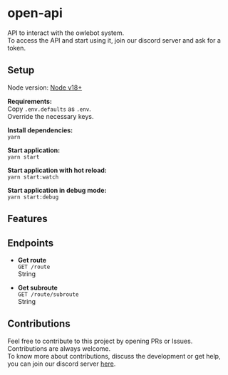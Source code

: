 # open-api

API to interact with the owlebot system.  
To access the API and start using it, join our discord server and ask for a token.  

## Setup

Node version: [Node v18+](https://nodejs.org/en/download/)

**Requirements:**  
Copy `.env.defaults` as `.env`.  
Override the necessary keys.  

**Install dependencies:**  
`yarn`  

**Start application:**  
`yarn start`  

**Start application with hot reload:**  
`yarn start:watch`  

**Start application in debug mode:**  
`yarn start:debug`  

## Features

## Endpoints

- **Get route**  
`GET /route`  
String  

- **Get subroute**  
`GET /route/subroute`  
String  

## Contributions

Feel free to contribute to this project by opening PRs or Issues. Contributions are always welcome.  
To know more about contributions, discuss the development or get help, you can join our discord server [here](discord.com).  

